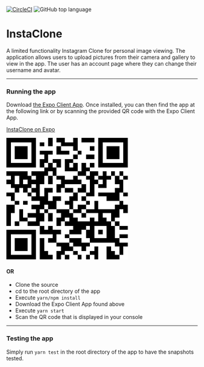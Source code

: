 [![CircleCI](https://circleci.com/gh/alburdette619/InstaClone/tree/master.svg?style=svg)](https://circleci.com/gh/alburdette619/InstaClone/tree/master)
![GitHub top language](https://img.shields.io/github/languages/top/badges/shields.svg)

# InstaClone

A limited functionality Instagram Clone for personal image viewing. The application allows users to upload pictures from their camera and gallery to view in the app. The user has an account page where they can change their username and avatar.

---

### Running the app

Download [the Expo Client App](http://onelink.to/jcpnyt). Once installed, you can then find the app at the following link or by scanning the provided QR code with the Expo Client App.

[InstaClone on Expo](https://expo.io/@alburdet619/instaclone)

![QR]

[qr]: ./resources/images/expo_qr.png

#### OR

* Clone the source
* cd to the root directory of the app
* Execute `yarn/npm install`
* Download the Expo Client App found above
* Execute `yarn start`
* Scan the QR code that is displayed in your console

---

### Testing the app

Simply run `yarn test` in the root directory of the app to have the snapshots tested.
